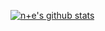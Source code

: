 [![n+e's github stats](https://github-readme-stats.vercel.app/api?username=Trinkle23897&show_icons=true)](https://github.com/Trinkle23897/)
